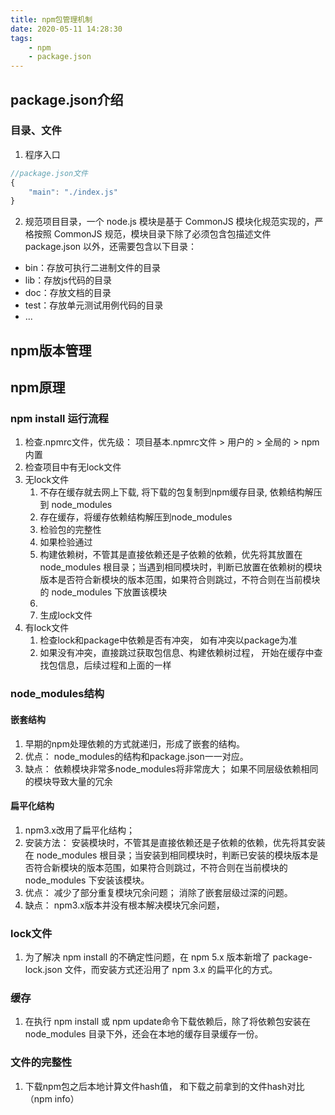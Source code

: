 ```yaml
---
title: npm包管理机制
date: 2020-05-11 14:28:30
tags:
    - npm
    - package.json
---
```


## package.json介绍
### 目录、文件
1. 程序入口
```js
//package.json文件 
{
    "main": "./index.js"
}
```

2. 规范项目目录，一个 node.js 模块是基于 CommonJS 模块化规范实现的，严格按照 CommonJS 规范，模块目录下除了必须包含包描述文件 package.json 以外，还需要包含以下目录：
 * bin：存放可执行二进制文件的目录
 * lib：存放js代码的目录
 * doc：存放文档的目录
 * test：存放单元测试用例代码的目录
 * ...

## npm版本管理

## npm原理

### npm install 运行流程
1. 检查.npmrc文件，优先级： 项目基本.npmrc文件 > 用户的 > 全局的 > npm内置
2. 检查项目中有无lock文件
3. 无lock文件
   1. 不存在缓存就去网上下载, 将下载的包复制到npm缓存目录, 依赖结构解压到 node_modules
   2. 存在缓存，将缓存依赖结构解压到node_modules
   3. 检验包的完整性
   4. 如果检验通过
   5. 构建依赖树，不管其是直接依赖还是子依赖的依赖，优先将其放置在 node_modules 根目录；当遇到相同模块时，判断已放置在依赖树的模块版本是否符合新模块的版本范围，如果符合则跳过，不符合则在当前模块的 node_modules 下放置该模块
   6. 
   6. 生成lock文件
4. 有lock文件
   1. 检查lock和package中依赖是否有冲突， 如有冲突以package为准
   2. 如果没有冲突，直接跳过获取包信息、构建依赖树过程， 开始在缓存中查找包信息，后续过程和上面的一样

### node_modules结构
#### 嵌套结构
1. 早期的npm处理依赖的方式就递归，形成了嵌套的结构。
2. 优点： node_modules的结构和package.json一一对应。
3. 缺点： 依赖模块非常多node_modules将非常庞大； 如果不同层级依赖相同的模块导致大量的冗余


#### 扁平化结构
1. npm3.x改用了扁平化结构；
2. 安装方法： 安装模块时，不管其是直接依赖还是子依赖的依赖，优先将其安装在 node_modules 根目录；当安装到相同模块时，判断已安装的模块版本是否符合新模块的版本范围，如果符合则跳过，不符合则在当前模块的 node_modules 下安装该模块。
3. 优点： 减少了部分重复模块冗余问题； 消除了嵌套层级过深的问题。
4. 缺点： npm3.x版本并没有根本解决模块冗余问题，

### lock文件
1. 为了解决 npm install 的不确定性问题，在 npm 5.x 版本新增了 package-lock.json 文件，而安装方式还沿用了 npm 3.x 的扁平化的方式。

### 缓存
1. 在执行 npm install 或 npm update命令下载依赖后，除了将依赖包安装在node_modules 目录下外，还会在本地的缓存目录缓存一份。

### 文件的完整性
1. 下载npm包之后本地计算文件hash值， 和下载之前拿到的文件hash对比（npm info）